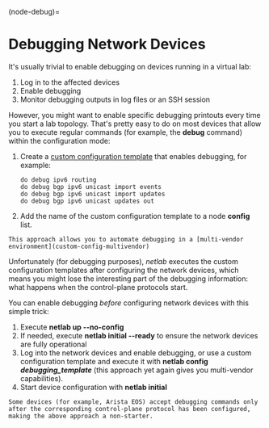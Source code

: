 (node-debug)=
# Debugging Network Devices

It's usually trivial to enable debugging on devices running in a virtual lab:

1. Log in to the affected devices
2. Enable debugging
3. Monitor debugging outputs in log files or an SSH session

However, you might want to enable specific debugging printouts every time you start a lab topology. That's pretty easy to do on most devices that allow you to execute regular commands (for example, the **debug** command) within the configuration mode:

1. Create a [custom configuration template](custom-config) that enables debugging, for example:

   ```
   do debug ipv6 routing
   do debug bgp ipv6 unicast import events
   do debug bgp ipv6 unicast import updates
   do debug bgp ipv6 unicast updates out
   ```

2. Add the name of the custom configuration template to a node **config** list.

```{tip}
This approach allows you to automate debugging in a [multi-vendor environment](custom-config-multivendor)
```

Unfortunately (for debugging purposes), _netlab_ executes the custom configuration templates after configuring the network devices, which means you might lose the interesting part of the debugging information: what happens when the control-plane protocols start.

You can enable debugging *before* configuring network devices with this simple trick:

1. Execute **netlab up --no-config**
2. If needed, execute **netlab initial --ready** to ensure the network devices are fully operational
3. Log into the network devices and enable debugging, or use a custom configuration template and execute it with **netlab config _debugging_template_** (this approach yet again gives you multi-vendor capabilities).
4. Start device configuration with **netlab initial**

```{warning}
Some devices (for example, Arista EOS) accept debugging commands only after the corresponding control-plane protocol has been configured, making the above approach a non-starter.
```
